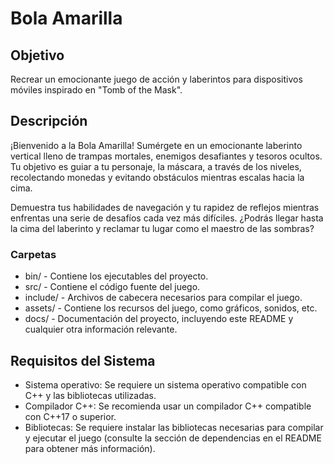 # Bola Amarilla

## Objetivo
Recrear un emocionante juego de acción y laberintos para dispositivos móviles inspirado en "Tomb of the Mask".

## Descripción
¡Bienvenido a la Bola Amarilla! Sumérgete en un emocionante laberinto vertical lleno de trampas mortales, enemigos desafiantes y tesoros ocultos. Tu objetivo es guiar a tu personaje, la máscara, a través de los niveles, recolectando monedas y evitando obstáculos mientras escalas hacia la cima.

Demuestra tus habilidades de navegación y tu rapidez de reflejos mientras enfrentas una serie de desafíos cada vez más difíciles. ¿Podrás llegar hasta la cima del laberinto y reclamar tu lugar como el maestro de las sombras?

### Carpetas
- bin/ - Contiene los ejecutables del proyecto.
- src/ - Contiene el código fuente del juego.
- include/ - Archivos de cabecera necesarios para compilar el juego.
- assets/ - Contiene los recursos del juego, como gráficos, sonidos, etc.
- docs/ - Documentación del proyecto, incluyendo este README y cualquier otra información relevante.

## Requisitos del Sistema
- Sistema operativo: Se requiere un sistema operativo compatible con C++ y las bibliotecas utilizadas.
- Compilador C++: Se recomienda usar un compilador C++ compatible con C++17 o superior.
- Bibliotecas: Se requiere instalar las bibliotecas necesarias para compilar y ejecutar el juego (consulte la sección de dependencias en el README para obtener más información).
